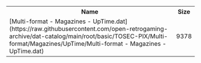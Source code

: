 <table>
<tr><th>Name</th><th>Size</th></tr>
<tr><td>[Multi-format - Magazines - UpTime.dat](https://raw.githubusercontent.com/open-retrogaming-archive/dat-catalog/main/root/basic/TOSEC-PIX/Multi-format/Magazines/UpTime/Multi-format - Magazines - UpTime.dat)</td><td>9378</td></tr>
</table>
